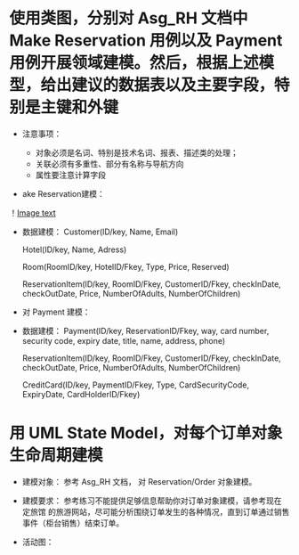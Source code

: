 # 使用类图，分别对 Asg_RH 文档中 Make Reservation 用例以及 Payment 用例开展领域建模。然后，根据上述模型，给出建议的数据表以及主要字段，特别是主键和外键

 - 注意事项：

     - 对象必须是名词、特别是技术名词、报表、描述类的处理；
     - 关联必须有多重性、部分有名称与导航方向
     - 属性要注意计算字段

 - ake Reservation建模：
 
 ！[Image text](https://github.com/Daiyf8/swsad-hw/blob/master/Image/9-1.png)


 - 数据建模：
   Customer(ID/key, Name, Email)

   Hotel(ID/key, Name, Adress)

   Room(RoomID/key, HotelID/Fkey, Type, Price, Reserved)

   ReservationItem(ID/key, RoomID/Fkey, CustomerID/Fkey, checkInDate, checkOutDate, Price, NumberOfAdults, NumberOfChildren)

 - 对 Payment 建模：


 - 数据建模：
   Payment(ID/key, ReservationID/Fkey, way, card number, security code, expiry date, title, name, address, phone)

   ReservationItem(ID/key, RoomID/Fkey, CustomerID/Fkey, checkInDate, checkOutDate, Price, NumberOfAdults, NumberOfChildren)

   CreditCard(ID/key, PaymentID/Fkey, Type, CardSecurityCode, ExpiryDate, CardHolderID/Fkey)


# 用 UML State Model，对每个订单对象生命周期建模

 - 建模对象： 参考 Asg_RH 文档， 对 Reservation/Order 对象建模。

 - 建模要求： 参考练习不能提供足够信息帮助你对订单对象建模，请参考现在 定旅馆 的旅游网站，尽可能分析围绕订单发生的各种情况，直到订单通过销售事件（柜台销售）结束订单。

 - 活动图：
